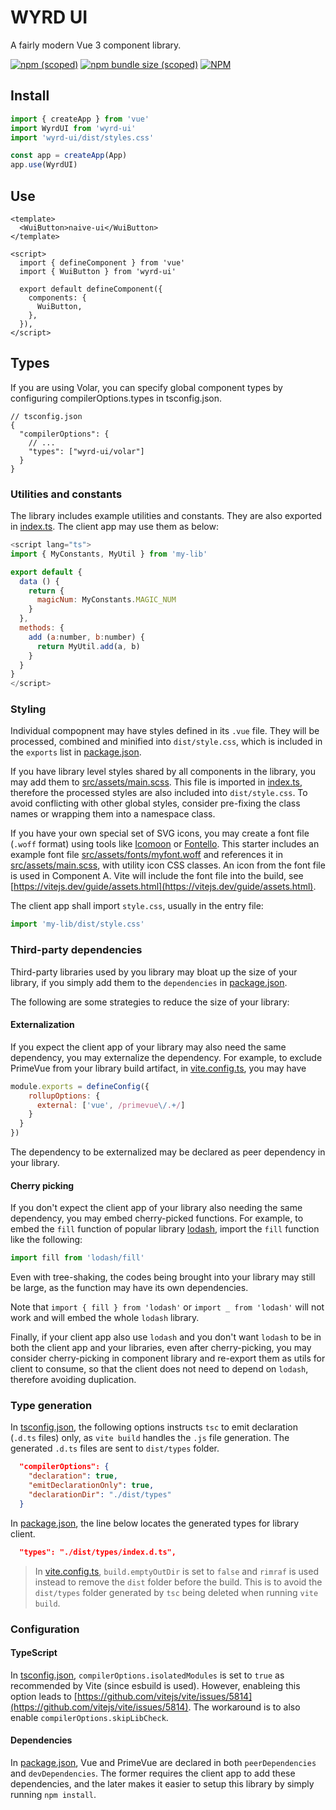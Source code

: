 # WYRD UI

A fairly modern Vue 3 component library.

[![npm (scoped)](https://img.shields.io/npm/v/wyrd-ui)](https://www.npmjs.com/package/wyrd-ui)
[![npm bundle size (scoped)](https://img.shields.io/bundlephobia/minzip/wyrd-ui)](https://bundlephobia.com/result?p=wyrd-ui@latest)
[![NPM](https://img.shields.io/npm/l/wyrd-ui)](https://github.com/wyrd-code/ui/blob/main/LICENSE)

## Install

```ts
import { createApp } from 'vue'
import WyrdUI from 'wyrd-ui'
import 'wyrd-ui/dist/styles.css'

const app = createApp(App)
app.use(WyrdUI)
```
## Use

```vue
<template>
  <WuiButton>naive-ui</WuiButton>
</template>

<script>
  import { defineComponent } from 'vue'
  import { WuiButton } from 'wyrd-ui'

  export default defineComponent({
    components: {
      WuiButton,
    },
  }),
</script>
```

## Types

If you are using Volar, you can specify global component types by configuring compilerOptions.types in tsconfig.json.

```
// tsconfig.json
{
  "compilerOptions": {
    // ...
    "types": ["wyrd-ui/volar"]
  }
}
```


### Utilities and constants

The library includes example utilities and constants. They are also exported in
[index.ts](src/index.ts). The client app may use them as below:

```js
<script lang="ts">
import { MyConstants, MyUtil } from 'my-lib'

export default {
  data () {
    return {
      magicNum: MyConstants.MAGIC_NUM
    }
  },
  methods: {
    add (a:number, b:number) {
      return MyUtil.add(a, b)
    }
  }
}
</script>
```

### Styling

Individual compopnent may have styles defined in its `.vue` file. They will be processed,
combined and minified into `dist/style.css`, which is included in the `exports` list in
[package.json](package.json).

If you have library level styles shared by all components in the library, you may add them
to [src/assets/main.scss](src/assets/main.scss). This file is imported in
[index.ts](src/index.ts), therefore the processed styles are also included into
`dist/style.css`. To avoid conflicting with other global styles, consider pre-fixing the
class names or wrapping them into a namespace class.

If you have your own special set of SVG icons, you may create a font file (`.woff` format)
using tools like [Icomoon](https://icomoon.io/) or [Fontello](https://fontello.com/). This
starter includes an example font file
[src/assets/fonts/myfont.woff](src/assets/fonts/myfont.woff) and references it in
[src/assets/main.scss](src/assets/main.scss), with utility icon CSS classes. An icon from
the font file is used in Component A. Vite will include the font file into the build, see
[https://vitejs.dev/guide/assets.html](https://vitejs.dev/guide/assets.html).

The client app shall import `style.css`, usually in the entry file:

```js
import 'my-lib/dist/style.css'
```

### Third-party dependencies

Third-party libraries used by you library may bloat up the size of your library, if you
simply add them to the `dependencies` in [package.json](package.json).

The following are some strategies to reduce the size of your library:

#### Externalization

If you expect the client app of your library may also need the same dependency, you may
externalize the dependency. For example, to exclude PrimeVue from your library build
artifact, in [vite.config.ts](vite.config.ts), you may have

```js
module.exports = defineConfig({
    rollupOptions: {
      external: ['vue', /primevue\/.+/]
    }
  }
})
```

The dependency to be externalized may be declared as peer dependency in your library.

#### Cherry picking

If you don't expect the client app of your library also needing the same dependency, you
may embed cherry-picked functions. For example, to embed the `fill` function of popular
library [lodash](https://lodash.com), import the `fill` function like the following:

```js
import fill from 'lodash/fill'
```

Even with tree-shaking, the codes being brought into your library may still be large, as
the function may have its own dependencies.

Note that `import { fill } from 'lodash'` or `import _ from 'lodash'` will not work and
will embed the whole `lodash` library.

Finally, if your client app also use `lodash` and you don't want `lodash` to be in both
the client app and your libraries, even after cherry-picking, you may consider
cherry-picking in component library and re-export them as utils for client to consume, so
that the client does not need to depend on `lodash`, therefore avoiding duplication.


### Type generation

In [tsconfig.json](tsconfig.json), the following options instructs `tsc` to emit
declaration (`.d.ts` files) only, as `vite build` handles the `.js` file generation. The
generated `.d.ts` files are sent to `dist/types` folder.

```json
  "compilerOptions": {
    "declaration": true,
    "emitDeclarationOnly": true,
    "declarationDir": "./dist/types"
  }
```

In [package.json](package.json), the line below locates the generated types for library
client.

```json
  "types": "./dist/types/index.d.ts",
```

> In [vite.config.ts](vite.config.ts), `build.emptyOutDir` is set to `false` and `rimraf`
> is used instead to remove the `dist` folder before the build. This is to avoid the
> `dist/types` folder generated by `tsc` being deleted when running `vite build`.

### Configuration

#### TypeScript

In [tsconfig.json](tsconfig.js), `compilerOptions.isolatedModules` is set to `true` as
recommended by Vite (since esbuild is used). However, enableing this option leads to
[https://github.com/vitejs/vite/issues/5814](https://github.com/vitejs/vite/issues/5814).
The workaround is to also enable `compilerOptions.skipLibCheck`.

#### Dependencies

In [package.json](package.json), Vue and PrimeVue are declared in both `peerDependencies`
and `devDependencies`. The former requires the client app to add these dependencies, and
the later makes it easier to setup this library by simply running `npm install`.

